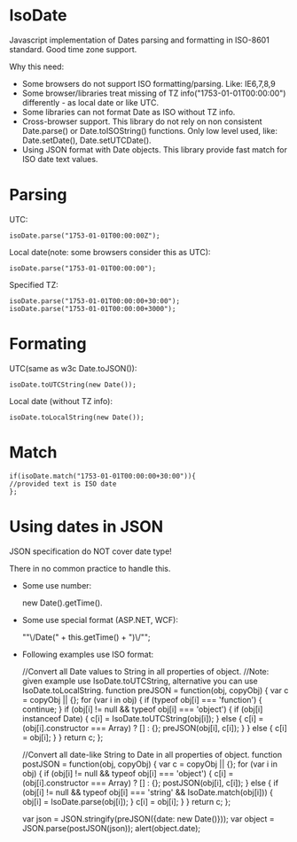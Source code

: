 IsoDate
=======

Javascript implementation of Dates parsing and formatting in ISO-8601 standard. Good time zone support.

Why this need:
* Some browsers do not support ISO formatting/parsing. Like: IE6,7,8,9
* Some browser/libraries treat missing of TZ info("1753-01-01T00:00:00") differently - as local date or like UTC.
* Some libraries can not format Date as ISO without TZ info.
* Cross-browser support. This library do not rely on non consistent Date.parse() or Date.toISOString() functions. Only low level used, like: Date.setDate(), Date.setUTCDate().
* Using JSON format with Date objects. This library provide fast match for ISO date text values.

Parsing
=======
UTC:
    
    isoDate.parse("1753-01-01T00:00:00Z");

Local date(note: some browsers consider this as UTC):
    
    isoDate.parse("1753-01-01T00:00:00");

Specified TZ:
    
    isoDate.parse("1753-01-01T00:00:00+30:00");
    isoDate.parse("1753-01-01T00:00:00+3000");

Formating
=======

UTC(same as w3c Date.toJSON()):
    
    isoDate.toUTCString(new Date());

Local date (without TZ info):
    
    isoDate.toLocalString(new Date());

Match
=======
    
    if(isoDate.match("1753-01-01T00:00:00+30:00")){
	//provided text is ISO date
    };

Using dates in JSON
=======
JSON specification do NOT cover date type!

There in no common practice to handle this.

* Some use number: 
   
   new Date().getTime().
   
* Some use special format (ASP.NET, WCF): 
   
   "\"\\/Date(" + this.getTime() + ")\\/\"";
   
* Following examples use ISO format:

    //Convert all Date values to String in all properties of object.
    //Note: given example use IsoDate.toUTCString, alternative you can use IsoDate.toLocalString.
    function preJSON = function(obj, copyObj) {
	var c = copyObj || {};
	for (var i in obj) {
		if (typeof obj[i] === 'function') {
			continue;
		}
		if (obj[i] != null && typeof obj[i] === 'object') {
			if (obj[i] instanceof Date) {
				c[i] = IsoDate.toUTCString(obj[i]);
			} else {
				c[i] = (obj[i].constructor === Array) ? [] : {};
				preJSON(obj[i], c[i]);
			}
		} else {
			c[i] = obj[i];
		}
	}
	return c;
    };
    

    //Convert all date-like String to Date in all properties of object.
    function postJSON = function(obj, copyObj) {
	var c = copyObj || {};
	for (var i in obj) {
		if (obj[i] != null && typeof obj[i] === 'object') {
			c[i] = (obj[i].constructor === Array) ? [] : {};
			postJSON(obj[i], c[i]);
		} else {
			if (obj[i] != null && typeof obj[i] === 'string' && IsoDate.match(obj[i])) {
				obj[i] = IsoDate.parse(obj[i]);
			}
			c[i] = obj[i];
		}
	}
	return c;
    };

    var json = JSON.stringify(preJSON({date: new Date()}));
    var object = JSON.parse(postJSON(json));
    alert(object.date);